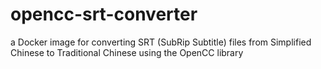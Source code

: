 # opencc-srt-converter
a Docker image for converting SRT (SubRip Subtitle) files from Simplified Chinese to Traditional Chinese using the OpenCC library
